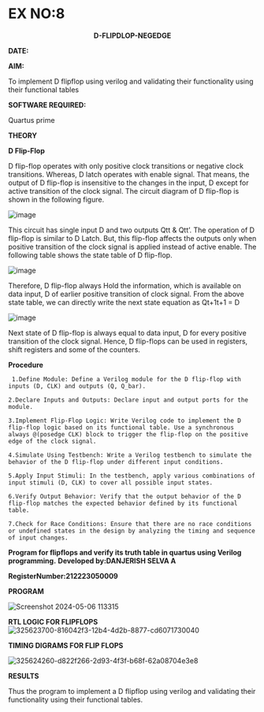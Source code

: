 # EX NO:8
<P align='center'> <b>D-FLIPDLOP-NEGEDGE</b>

**DATE:**

**AIM:**

To implement  D flipflop using verilog and validating their functionality using their functional tables

**SOFTWARE REQUIRED:**

Quartus prime

**THEORY**

**D Flip-Flop**

D flip-flop operates with only positive clock transitions or negative clock transitions. Whereas, D latch operates with enable signal. That means, the output of D flip-flop is insensitive to the changes in the input, D except for active transition of the clock signal. The circuit diagram of D flip-flop is shown in the following figure.

![image](https://github.com/naavaneetha/D-FLIPDLOP-NEGEDGE/assets/154305477/48c81fe8-bc3f-40e7-95e2-519fc155ad51)

This circuit has single input D and two outputs Qtt & Qtt’. The operation of D flip-flop is similar to D Latch. But, this flip-flop affects the outputs only when positive transition of the clock signal is applied instead of active enable. The following table shows the state table of D flip-flop.

![image](https://github.com/naavaneetha/D-FLIPDLOP-NEGEDGE/assets/154305477/e5f3fda7-68ec-4a3a-a0a4-cf6f9cc4ab55)

Therefore, D flip-flop always Hold the information, which is available on data input, D of earlier positive transition of clock signal. From the above state table, we can directly write the next state equation as Qt+1t+1 = D

![image](https://github.com/naavaneetha/D-FLIPDLOP-NEGEDGE/assets/154305477/8592c0d8-2917-4142-91b9-d6c30dd891d2)

Next state of D flip-flop is always equal to data input, D for every positive transition of the clock signal. Hence, D flip-flops can be used in registers, shift registers and some of the counters.

**Procedure**
```
 1.Define Module: Define a Verilog module for the D flip-flop with inputs (D, CLK) and outputs (Q, Q_bar).

2.Declare Inputs and Outputs: Declare input and output ports for the module.

3.Implement Flip-Flop Logic: Write Verilog code to implement the D flip-flop logic based on its functional table. Use a synchronous always @(posedge CLK) block to trigger the flip-flop on the positive edge of the clock signal.

4.Simulate Using Testbench: Write a Verilog testbench to simulate the behavior of the D flip-flop under different input conditions.

5.Apply Input Stimuli: In the testbench, apply various combinations of input stimuli (D, CLK) to cover all possible input states.

6.Verify Output Behavior: Verify that the output behavior of the D flip-flop matches the expected behavior defined by its functional table.

7.Check for Race Conditions: Ensure that there are no race conditions or undefined states in the design by analyzing the timing and sequence of input changes.
```

**Program for flipflops and verify its truth table in quartus using Verilog programming.**
**Developed by:DANJERISH SELVA A**

**RegisterNumber:212223050009**

**PROGRAM**

![Screenshot 2024-05-06 113315](https://github.com/karuniya2005/D-FLIPDLOP-NEGEDGE/assets/161425769/92d09d61-07ed-4f89-a532-9103bda71ded)


**RTL LOGIC FOR FLIPFLOPS**
![325623700-816042f3-12b4-4d2b-8877-cd6071730040](https://github.com/karuniya2005/D-FLIPDLOP-NEGEDGE/assets/161425769/2bf826ba-cbc1-4fdf-ad56-8a874e78b4dc)


**TIMING DIGRAMS FOR FLIP FLOPS**

![325624260-d822f266-2d93-4f3f-b68f-62a08704e3e8](https://github.com/karuniya2005/D-FLIPDLOP-NEGEDGE/assets/161425769/077b4ced-3f89-4740-a308-68934a85c06d)


**RESULTS**

Thus the program to implement a D flipflop using verilog and validating their functionality using their functional tables.

